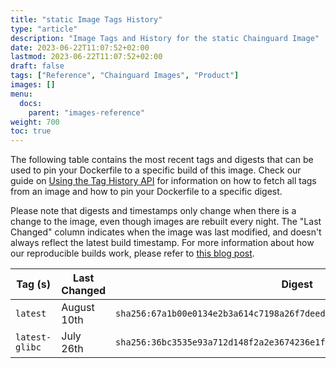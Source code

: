 ```yaml
---
title: "static Image Tags History"
type: "article"
description: "Image Tags and History for the static Chainguard Image"
date: 2023-06-22T11:07:52+02:00
lastmod: 2023-06-22T11:07:52+02:00
draft: false
tags: ["Reference", "Chainguard Images", "Product"]
images: []
menu:
  docs:
    parent: "images-reference"
weight: 700
toc: true
---
```


The following table contains the most recent tags and digests that can be used to pin your Dockerfile to a specific build of this image. Check our guide on [Using the Tag History API](/chainguard/chainguard-images/using-the-tag-history-api/) for information on how to fetch all tags from an image and how to pin your Dockerfile to a specific digest.

Please note that digests and timestamps only change when there is a change to the image, even though images are rebuilt every night. The "Last Changed" column indicates when the image was last modified, and doesn't always reflect the latest build timestamp. For more information about how our reproducible builds work, please refer to [this blog post](https://www.chainguard.dev/unchained/reproducing-chainguards-reproducible-image-builds).

| Tag (s)         | Last Changed | Digest                                                                    |
|-----------------|--------------|---------------------------------------------------------------------------|
|  `latest`       | August 10th  | `sha256:67a1b00e0134e2b3a614c7198a26f7deed9d11b7acad4d52c79c0cfd47a2eae7` |
|  `latest-glibc` | July 26th    | `sha256:36bc3535e93a712d148f2a2e3674236e1f8a5e3db935ed2e6d0320e369920c2c` |
